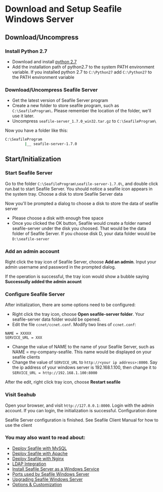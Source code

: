 # Download and Setup Seafile Windows Server

## Download/Uncompress
### Install Python 2.7

- Download and install [python 2.7](https://www.python.org/ftp/python/2.7.8/python-2.7.8.msi)
- Add the installation path of python2.7 to the system PATH environment variable. If you installed python 2.7 to ``C:\Python27`` add ``C:\Python27`` to the PATH environment variable

### Download/Uncompress Seafile Server

- Get the latest version of Seafile Server program
- Create a new folder to store seafile program, such as ``C:\SeafileProgram\``. Please remember the location of the folder, we'll use it later.
- Uncompress ``seafile-server_1.7.0_win32.tar.gz`` to ``C:\SeafileProgram\``

Now you have a folder like this:
```sh
C:\SeafileProgram
         |__ seafile-server-1.7.0
```
## Start/Initialization

### Start Seafile Server

Go to the folder ``C:\SeafileProgram\seafile-server-1.7.0\``, and double click run.bat to start Seafile Server. You should notice a seafile icon appears in the system tray.
Choose a disk to store Seafile Server data

Now you'll be prompted a dialog to choose a disk to store the data of seafile server

- Please choose a disk with enough free space
- Once you clicked the OK button, Seafile would create a folder named seafile-server under the disk you choosed. That would be the data folder of Seafile Server. If you choose disk D, your data folder would be ``D:\seafile-server``

### Add an admin account

Right click the tray icon of Seafile Server, choose __Add an admin__. Input your admin username and password in the prompted dialog.

If the operation is successful, the tray icon would show a bubble saying __Successully added the admin acount__
### Configure Seafile Server

After initialization, there are some options need to be configured:

- Right click the tray icon, choose __Open seafile-server folder__. Your seafile-server data folder would be opened.
- Edit the file ``ccnet/ccnet.conf``. Modify two lines of ``ccnet.conf``:
```
NAME = XXXXX
SERVICE_URL = XXX
```
- Change the value of NAME to the name of your Seafile Server, such as NAME = my-company-seafile. This name would be displayed on your seafile clients
- Change the value of ``SERVICE_URL`` to ``http://<your ip address>:8000``. Say the ip address of your windows server is 192.168.1.100, then change it to ``SERVICE_URL = http://192.168.1.100:8000``

After the edit, right click tray icon, choose __Restart seafile__
### Visit Seahub

Open your browser, and visit ``http://127.0.0.1:8000``. Login with the admin account. If you can login, the initialization is successful.
Configuration done

Seafile Server configuration is finished. See Seafile Client Manual for how to use the client

### You may also want to read about:

- [Deploy Seafile with MySQL](deploy_with_mysql.md)
- [Deploy Seafile with Apache](deploy_with_apache.md)
- [Deploy Seafile with Nginx](deploy_with_nginx.md)
- [LDAP Integration](../deploy/using_ldap.md)
- [Install Seafile Server as a Windows Service](install_seafile_server_as_a_windows_service.md)
- [Ports used by Seafile Windows Server](ports_used_by_seafile_windows_server.md)
- [Upgrading Seafile Windows Server](upgrading_seafile_windows_server.md)
- [Options & Customization](../deploy/server_configuration.md)
